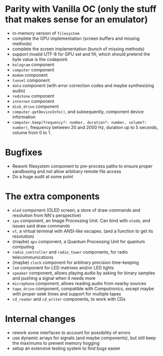 # Parity with Vanilla OC (only the stuff that makes sense for an emulator)

- in-memory version of `filesystem`
- complete the GPU implementation (screen buffers and missing methods)
- complete the screen implementation (bunch of missing methods)
- support invalid UTF-8 for GPU set and fill, which should pretend the byte value is the codepoint.
- `hologram` component
- `computer` component
- `modem` component
- `tunnel` component
- `data` component (with error correction codes and maybe synthesizing audio)
- `redstone` component
- `internet` component
- `disk_drive` component
- `computer.getDeviceInfo()`, and subsequently, component device information
- `computer.beep(frequency?: number, duration?: number, volume?: number)`, frequency between 20 and 2000 Hz, duration up to 5 seconds, volume from 0 to 1.

# Bugfixes

- Rework filesystem component to pre-process paths to ensure proper sandboxing and not allow arbitrary remote file access
- Do a huge audit at some point

# The extra components

- `oled` component (OLED screen, a store of draw commands and resolution from NN's perspective)
- `ipu` component, an Image Processing Unit. Can bind with `oled`s, and issues said draw commands
- `vt`, a virtual terminal with ANSI-like escapes. (and a function to get its resolution)
- (maybe) `qpu` component, a Quantum Processing Unit for quantum computing
- `radio_controller` and `radio_tower` components, for radio telecommunications
- (maybe) `clock` component for arbitrary precision time-keeping
- `led` component for LED matrixes and/or LED lights
- `speaker` component, allows playing audio by asking for binary samples and pushing a signal when it needs more
- `microphone` component, allows reading audio from nearby sources
- `tape_drive` component, compatible with Computronics, except maybe with proper seek times and support for multiple tapes
- `cd_reader` and `cd_writer` components, to work with CDs

# Internal changes

- rework some interfaces to account for possibility of errors
- use dynamic arrays for signals (and maybe components), but still keep the maximums to prevent memory hogging
- setup an extensive testing system to find bugs easier
